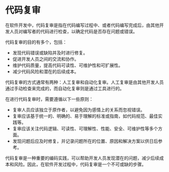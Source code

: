 # 代码复审
在软件开发中，代码复审是指在代码编写过程中、或者代码编写完成后，由其他开发人员对编写者的代码进行检查，以确定代码是否存在问题或错误。

代码复审的目的有多个，包括：

* 发现代码错误或缺陷并及时进行修复。
* 促进开发人员之间的交流和协作。
* 维护代码质量，提高代码可读性、可维护性和可扩展性。
* 减少代码风险和潜在的后续成本。

代码复审的方式通常有两种：人工复审和自动化复审。人工复审是由其他开发人员通过手动检查来完成的，而自动化复审则是通过工具进行的。

在进行代码复审时，需要遵循以下一些原则：

* 复审人员应该独立于原作者，以避免因为感情上的关系而忽视错误。
* 复审应该基于统一的、明确的、易于理解的标准或指南，如代码规范、最佳实践等。
* 复审应该关注代码逻辑、可读性、可理解性、性能、安全、可维护性等多个方面。
* 发现问题后应及时修复，并记录问题所在的位置、原因和解决方案以供日后参考。

代码复审是一种重要的编码实践，可以帮助开发人员发现潜在的问题，减少后续成本和风险。因此，在软件开发过程中，代码复审是一个不可或缺的步骤。